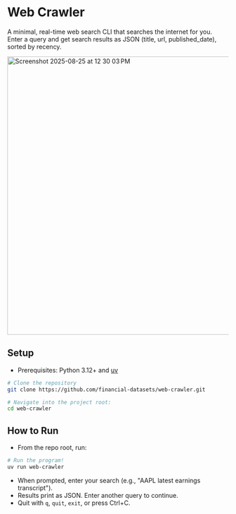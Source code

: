 # Web Crawler

A minimal, real-time web search CLI that searches the internet for you. Enter a query and get search results as JSON (title, url, published_date), sorted by recency.

<img width="1164" height="633" alt="Screenshot 2025-08-25 at 12 30 03 PM" src="https://github.com/user-attachments/assets/8c3cfab6-6f7a-4dd0-a14c-ad2893c09726" />


## Setup
- Prerequisites: Python 3.12+ and [uv](https://docs.astral.sh/uv/)

```bash
# Clone the repository
git clone https://github.com/financial-datasets/web-crawler.git

# Navigate into the project root:
cd web-crawler
```

## How to Run
- From the repo root, run:

```bash
# Run the program!
uv run web-crawler
```

- When prompted, enter your search (e.g., "AAPL latest earnings transcript").
- Results print as JSON. Enter another query to continue.
- Quit with `q`, `quit`, `exit`, or press Ctrl+C.
